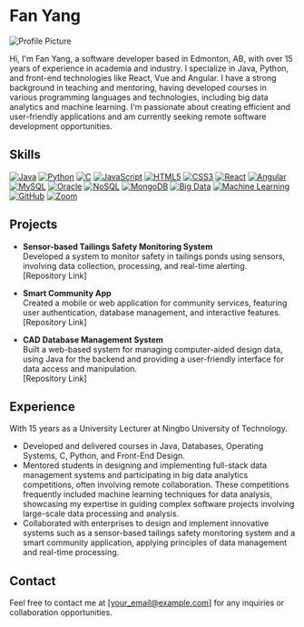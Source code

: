 # Fan Yang

![Profile Picture](link-to-profile-picture)

Hi, I'm Fan Yang, a software developer based in Edmonton, AB, with over 15 years of experience in academia and industry. I specialize in Java, Python, and front-end technologies like React, Vue and Angular. I have a strong background in teaching and mentoring, having developed courses in various programming languages and technologies, including big data analytics and machine learning. I'm passionate about creating efficient and user-friendly applications and am currently seeking remote software development opportunities.

## Skills

[![Java](https://img.shields.io/badge/Java-blue.svg)](https://www.java.com)
[![Python](https://img.shields.io/badge/Python-blue.svg)](https://www.python.org)
[![C](https://img.shields.io/badge/C-blue.svg)](https://en.wikipedia.org/wiki/C_(programming_language))
[![JavaScript](https://img.shields.io/badge/JavaScript-yellow.svg)](https://developer.mozilla.org/en-US/docs/Web/JavaScript)
[![HTML5](https://img.shields.io/badge/HTML5-E34F26.svg)](https://developer.mozilla.org/en-US/docs/Web/Guide/HTML/HTML5)
[![CSS3](https://img.shields.io/badge/CSS3-1572B6.svg)](https://developer.mozilla.org/en-US/docs/Web/CSS)
[![React](https://img.shields.io/badge/React-20232A.svg)](https://reactjs.org)
[![Angular](https://img.shields.io/badge/Angular-DD0031.svg)](https://angular.io)
[![MySQL](https://img.shields.io/badge/MySQL-4479A1.svg)](https://www.mysql.com)
[![Oracle](https://img.shields.io/badge/Oracle-F80000.svg)](https://www.oracle.com)
[![NoSQL](https://img.shields.io/badge/NoSQL-4A4A4A.svg)](https://en.wikipedia.org/wiki/NoSQL)
[![MongoDB](https://img.shields.io/badge/MongoDB-47A248.svg)](https://www.mongodb.com)
[![Big Data](https://img.shields.io/badge/Big%20Data-FF6F00.svg)](https://en.wikipedia.org/wiki/Big_data)
[![Machine Learning](https://img.shields.io/badge/Machine%20Learning-0078D4.svg)](https://en.wikipedia.org/wiki/Machine_learning)
[![GitHub](https://img.shields.io/badge/GitHub-181717.svg)](https://github.com)
[![Zoom](https://img.shields.io/badge/Zoom-2D8CFF.svg)](https://zoom.us)

## Projects

- **Sensor-based Tailings Safety Monitoring System**  
  Developed a system to monitor safety in tailings ponds using sensors, involving data collection, processing, and real-time alerting.  
  [Repository Link] 

- **Smart Community App**  
  Created a mobile or web application for community services, featuring user authentication, database management, and interactive features.  
  [Repository Link] 

- **CAD Database Management System**  
  Built a web-based system for managing computer-aided design data, using Java for the backend and providing a user-friendly interface for data access and manipulation.  
  [Repository Link] 

## Experience

With 15 years as a University Lecturer at Ningbo University of Technology.
  - Developed and delivered courses in Java, Databases, Operating Systems, C, Python, and Front-End Design.  
  - Mentored students in designing and implementing full-stack data management systems and participating in big data analytics competitions, often involving remote collaboration. These competitions frequently included machine learning techniques for data analysis, showcasing my expertise in guiding complex software projects involving large-scale data processing and analysis.  
  - Collaborated with enterprises to design and implement innovative systems such as a sensor-based tailings safety monitoring system and a smart community application, applying principles of data management and real-time processing.  


## Contact

Feel free to contact me at [your_email@example.com] for any inquiries or collaboration opportunities.
